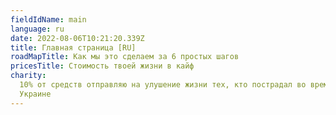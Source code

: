 ```yaml
---
fieldIdName: main
language: ru
date: 2022-08-06T10:21:20.339Z
title: Главная страница [RU]
roadMapTitle: Как мы это сделаем за 6 простых шагов
pricesTitle: Стоимость твоей жизни в кайф
charity:
  10% от средств отправляю на улушение жизни тех, кто пострадал во время войны в
  Украине
---
```

